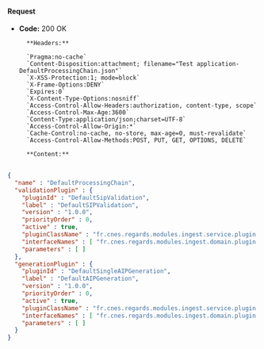 #### Request

* **Code:** 200 OK

        **Headers:**

        `Pragma:no-cache`
        `Content-Disposition:attachment; filename="Test application-DefaultProcessingChain.json"`
        `X-XSS-Protection:1; mode=block`
        `X-Frame-Options:DENY`
        `Expires:0`
        `X-Content-Type-Options:nosniff`
        `Access-Control-Allow-Headers:authorization, content-type, scope`
        `Access-Control-Max-Age:3600`
        `Content-Type:application/json;charset=UTF-8`
        `Access-Control-Allow-Origin:*`
        `Cache-Control:no-cache, no-store, max-age=0, must-revalidate`
        `Access-Control-Allow-Methods:POST, PUT, GET, OPTIONS, DELETE`

        **Content:**

```json
    
{
  "name" : "DefaultProcessingChain",
  "validationPlugin" : {
    "pluginId" : "DefaultSipValidation",
    "label" : "DefaultSIPValidation",
    "version" : "1.0.0",
    "priorityOrder" : 0,
    "active" : true,
    "pluginClassName" : "fr.cnes.regards.modules.ingest.service.plugin.DefaultSipValidation",
    "interfaceNames" : [ "fr.cnes.regards.modules.ingest.domain.plugin.ISipValidation" ],
    "parameters" : [ ]
  },
  "generationPlugin" : {
    "pluginId" : "DefaultSingleAIPGeneration",
    "label" : "DefaultAIPGeneration",
    "version" : "1.0.0",
    "priorityOrder" : 0,
    "active" : true,
    "pluginClassName" : "fr.cnes.regards.modules.ingest.service.plugin.DefaultSingleAIPGeneration",
    "interfaceNames" : [ "fr.cnes.regards.modules.ingest.domain.plugin.IAipGeneration" ],
    "parameters" : [ ]
  }
}
```
